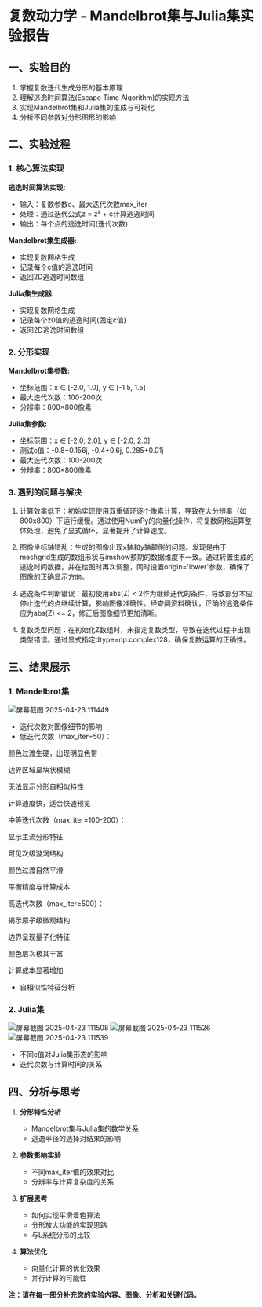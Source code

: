 # 复数动力学 - Mandelbrot集与Julia集实验报告

## 一、实验目的

1. 掌握复数迭代生成分形的基本原理
2. 理解逃逸时间算法(Escape Time Algorithm)的实现方法
3. 实现Mandelbrot集和Julia集的生成与可视化
4. 分析不同参数对分形图形的影响

## 二、实验过程

### 1. 核心算法实现

**逃逸时间算法实现:**
- 输入：复数参数c、最大迭代次数max_iter
- 处理：通过迭代公式z = z² + c计算逃逸时间
- 输出：每个点的逃逸时间(迭代次数)

**Mandelbrot集生成器:**
- 实现复数网格生成
- 记录每个c值的逃逸时间
- 返回2D逃逸时间数组

**Julia集生成器:**
- 实现复数网格生成
- 记录每个z0值的逃逸时间(固定c值)
- 返回2D逃逸时间数组

### 2. 分形实现

**Mandelbrot集参数:**
- 坐标范围：x ∈ [-2.0, 1.0], y ∈ [-1.5, 1.5]
- 最大迭代次数：100-200次
- 分辨率：800×800像素

**Julia集参数:**
- 坐标范围：x ∈ [-2.0, 2.0], y ∈ [-2.0, 2.0]
- 测试c值：-0.8+0.156j, -0.4+0.6j, 0.285+0.01j
- 最大迭代次数：100-200次
- 分辨率：800×800像素

### 3. 遇到的问题与解决

1. 计算效率低下：初始实现使用双重循环逐个像素计算，导致在大分辨率（如800x800）下运行缓慢。通过使用NumPy的向量化操作，将复数网格运算整体处理，避免了显式循环，显著提升了计算速度。

2. 图像坐标轴错乱：生成的图像出现x轴和y轴颠倒的问题。发现是由于meshgrid生成的数组形状与imshow预期的数据维度不一致。通过转置生成的逃逸时间数据，并在绘图时再次调整，同时设置origin='lower'参数，确保了图像的正确显示方向。

3. 逃逸条件判断错误：最初使用abs(Z) < 2作为继续迭代的条件，导致部分本应停止迭代的点继续计算，影响图像准确性。经查阅资料确认，正确的逃逸条件应为abs(Z) <= 2，修正后图像细节更加清晰。

4. 复数类型问题：在初始化Z数组时，未指定复数类型，导致在迭代过程中出现类型错误。通过显式指定dtype=np.complex128，确保复数运算的正确性。

## 三、结果展示

### 1. Mandelbrot集
![屏幕截图 2025-04-23 111449](https://github.com/user-attachments/assets/d75da323-05f3-44e3-bf80-bdfe7cce97fb)
- 迭代次数对图像细节的影响
- 低迭代次数（max_iter=50）：

颜色过渡生硬，出现明显色带

边界区域呈块状模糊

无法显示分形自相似特性

计算速度快，适合快速预览

中等迭代次数（max_iter=100-200）：

显示主流分形特征

可见次级漩涡结构

颜色过渡自然平滑

平衡精度与计算成本

高迭代次数（max_iter≥500）：

揭示原子级微观结构

边界呈现量子化特征

颜色层次极其丰富

计算成本显著增加
- 自相似性特征分析

### 2. Julia集 
![屏幕截图 2025-04-23 111508](https://github.com/user-attachments/assets/a2866a13-f99a-4ea0-9b39-2d32671ffa3e)
![屏幕截图 2025-04-23 111526](https://github.com/user-attachments/assets/0e1399ad-8e87-4b97-9b13-ecdd4629af4c)
![屏幕截图 2025-04-23 111539](https://github.com/user-attachments/assets/d9f3ffba-ee6f-4c60-8ca6-7bad4691702b)



- 不同c值对Julia集形态的影响
- 迭代次数与计算时间的关系

## 四、分析与思考

1. **分形特性分析**
   - Mandelbrot集与Julia集的数学关系
   - 逃逸半径的选择对结果的影响

2. **参数影响实验**
   - 不同max_iter值的效果对比
   - 分辨率与计算复杂度的关系

3. **扩展思考**
   - 如何实现平滑着色算法
   - 分形放大功能的实现思路
   - 与L系统分形的比较

4. **算法优化**
   - 向量化计算的优化效果
   - 并行计算的可能性

**注：请在每一部分补充您的实验内容、图像、分析和关键代码。**
